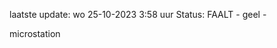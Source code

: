 laatste update: 
wo 25-10-2023  3:58   uur 
Status: FAALT - geel - 
<div class="service Y">microstation</div>